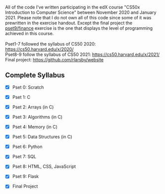 All of the code I've written participating in the edX course "CS50x Introduction to Computer Science" between November 2020 and January 2021.
Please note that I do not own all of this code since some of it was prewritten in the exercise handout. Except the final project the [pset9/finance](https://github.com/rlarsby/CS50x-Introduction-to-Computer-Science/tree/main/pset9/finance) exercise is the one that displays the level of programming achieved in this course.
<br>
<br> Pset1-7 followed the syllabus of CS50 2020: https://cs50.harvard.edu/x/2020/
<br> Pset8-9 follow the syllabus of CS50 2021: https://cs50.harvard.edu/x/2021/
<br> Final project: https://github.com/rlarsby/website

## Complete Syllabus
- [x] Pset 0: Scratch
- [x] Pset 1: C
- [x] Pset 2: Arrays (in C)
- [x] Pset 3: Algorithms (in C)
- [x] Pset 4: Memory (in C)
- [x] Pset 5: Data Structures (in C)
- [x] Pset 6: Python
- [x] Pset 7: SQL
- [x] Pset 8: HTML, CSS, JavaScript
- [x] Pset 9: Flask
- [x] Final Project

